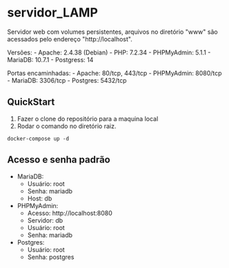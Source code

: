 servidor_LAMP
============================

Servidor web com volumes persistentes, arquivos no diretório "www" são acessados pelo endereço "http://localhost".

Versões:
    - Apache: 2.4.38 (Debian)
    - PHP: 7.2.34
    - PHPMyAdmin: 5.1.1
    - MariaDB: 10.7.1
    - Postgress: 14

Portas encaminhadas:
    - Apache: 80/tcp, 443/tcp
    - PHPMyAdmin: 8080/tcp
    - MariaDB: 3306/tcp
    - Postgres: 5432/tcp

## QuickStart

1. Fazer o clone do repositório para a maquina local
2. Rodar o comando no diretório raiz.
```
docker-compose up -d
```

## Acesso e senha padrão
- MariaDB:
    - Usuário: root
    - Senha: mariadb
    - Host: db
- PHPMyAdmin:
    - Acesso: http://localhost:8080
    - Servidor: db
    - Usuário: root
    - Senha: mariadb
- Postgres:
    - Usuário: root
    - Senha: postgres